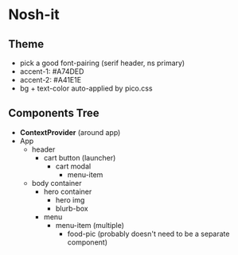# Nosh-it

## Theme
- pick a good font-pairing  (serif header, ns primary)
- accent-1: #A74DED
- accent-2: #A41E1E
- bg + text-color auto-applied by pico.css


## Components Tree
- **ContextProvider** (around app)
- App
    - header 
        - cart button (launcher)
            - cart modal
                - menu-item
    - body container
        - hero container
            - hero img
            - blurb-box
        - menu
            - menu-item (multiple)
                - food-pic (probably doesn't need to be a separate component)
            
